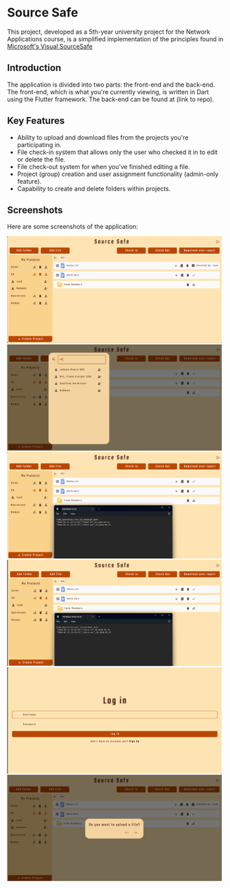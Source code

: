 # Source Safe
This project, developed as a 5th-year university project for the Network Applications course, is a simplified implementation of the principles found in [Microsoft's Visual SourceSafe](https://en.wikipedia.org/wiki/Microsoft_Visual_SourceSafe)

## Introduction

The application is divided into two parts: the front-end and the back-end. The front-end, which is what you're currently viewing, is written in Dart using the Flutter framework. The back-end can be found at (link to repo).

## Key Features

-   Ability to upload and download files from the projects you're participating in.
-   File check-in system that allows only the user who checked it in to edit or delete the file.
-   File check-out system for when you've finished editing a file.
-   Project (group) creation and user assignment functionality (admin-only feature).
-   Capability to create and delete folders within projects.

## Screenshots

Here are some screenshots of the application:

<img src="https://github.com/IyadAlanssary/Source-Safe/blob/NewOrder/.Screenshots/Home.png" alt="Home" width="500"/>

<img src="https://github.com/IyadAlanssary/Source-Safe/blob/NewOrder/.Screenshots/Add%20user%20to%20project.png" alt="Add Users" width="500"/>

<img src="https://github.com/IyadAlanssary/Source-Safe/blob/NewOrder/.Screenshots/User%20report.png" alt="User Report" width="500"/>

<img src="https://github.com/IyadAlanssary/Source-Safe/blob/NewOrder/.Screenshots/File%20report.png" alt="File Report" width="500"/>

<img src="https://github.com/IyadAlanssary/Source-Safe/blob/NewOrder/.Screenshots/Log%20in.png" alt="Log In" width="500"/>

<img src="https://github.com/IyadAlanssary/Source-Safe/blob/NewOrder/.Screenshots/Check%20out%20file%20options.png" alt="Check Out Options" width="500"/>